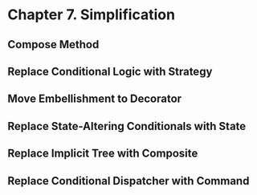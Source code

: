 # Chapter 7. Simplification

## Compose Method

## Replace Conditional Logic with Strategy

## Move Embellishment to Decorator

## Replace State-Altering Conditionals with State

## Replace Implicit Tree with Composite

## Replace Conditional Dispatcher with Command
